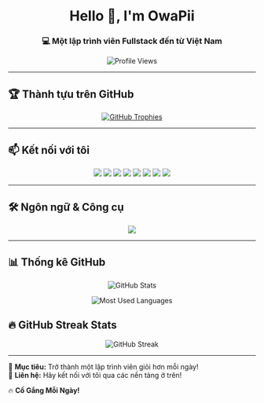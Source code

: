 <h1 align="center">Hello 👋, 
I'm OwaPii</h1>
<h3 align="center">💻 Một lập trình viên Fullstack đến từ Việt Nam</h3>

<p align="center">
  <img src="https://komarev.com/ghpvc/?username=owapii&label=Profile%20views&color=0e75b6&style=flat" alt="Profile Views" />
</p>

---

## 🏆 Thành tựu trên GitHub
<p align="center">
  <a href="https://github.com/ryo-ma/github-profile-trophy">
    <img src="https://github-profile-trophy.vercel.app/?username=owapii&theme=onedark&no-frame=true&margin-w=15&margin-h=15" alt="GitHub Trophies" />
  </a>
</p>

---

## 📫 Kết nối với tôi
<p align="center">
  <a href="https://dev.to/a" target="blank"><img src="https://img.shields.io/badge/Dev.to-0A0A0A?style=for-the-badge&logo=devdotto&logoColor=white" /></a>
  <a href="https://twitter.com/a" target="blank"><img src="https://img.shields.io/badge/Twitter-1DA1F2?style=for-the-badge&logo=twitter&logoColor=white" /></a>
  <a href="https://fb.com/a" target="blank"><img src="https://img.shields.io/badge/Facebook-1877F2?style=for-the-badge&logo=facebook&logoColor=white" /></a>
  <a href="https://instagram.com/a" target="blank"><img src="https://img.shields.io/badge/Instagram-E4405F?style=for-the-badge&logo=instagram&logoColor=white" /></a>
  <a href="https://www.youtube.com/c/a" target="blank"><img src="https://img.shields.io/badge/YouTube-FF0000?style=for-the-badge&logo=youtube&logoColor=white" /></a>
  <a href="https://www.hackerrank.com/a" target="blank"><img src="https://img.shields.io/badge/HackerRank-2EC866?style=for-the-badge&logo=hackerrank&logoColor=white" /></a>
  <a href="https://www.leetcode.com/a" target="blank"><img src="https://img.shields.io/badge/LeetCode-FFA116?style=for-the-badge&logo=leetcode&logoColor=black" /></a>
  <a href="https://discord.gg/A" target="blank"><img src="https://img.shields.io/badge/Discord-5865F2?style=for-the-badge&logo=discord&logoColor=white" /></a>
</p>

---

## 🛠 Ngôn ngữ & Công cụ
<p align="center">
  <img src="https://skillicons.dev/icons?i=html,css,js,react,vue,nodejs,php,c,cpp,bootstrap,git" />
</p>

---

## 📊 Thống kê GitHub
<p align="center">
  <img src="https://github-readme-stats.vercel.app/api?username=owapii&show_icons=true&theme=radical&locale=vi" alt="GitHub Stats" />
</p>

<p align="center">
  <img src="https://github-readme-stats.vercel.app/api/top-langs?username=owapii&show_icons=true&locale=en&layout=compact&theme=radical" alt="Most Used Languages" />
</p>

## 🔥 GitHub Streak Stats
<div align="center">
  <img src="https://github-readme-streak-stats.herokuapp.com/?user=owapii&theme=tokyonight&hide_border=true&background=0D1117&border_radius=10" alt="GitHub Streak"/>
</div>



---
  
🚀 **Mục tiêu:** Trở thành một lập trình viên giỏi hơn mỗi ngày!  
📩 **Liên hệ:** Hãy kết nối với tôi qua các nền tảng ở trên!  

🔥 **Cố Gắng Mỗi Ngày!**
